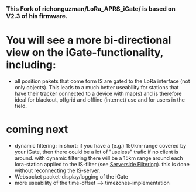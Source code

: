 ### This Fork of richonguzman/LoRa_APRS_iGate/ is based on V2.3 of his firmware.

# You will see a more bi-directional view on the iGate-functionality, including:

* all position pakets that come form IS are gated to the LoRa interface (not only objects). This leads to a much better useability for stations that have their tracker connected to a device with map(s) and is therefore ideal for blackout, offgrid and offline (internet) use and for users in the field.


# coming next

* dynamic filtering: in short: if you have a (e.g.) 150km-range covered by your iGate, then there could be a lot of "useless" trafic if no client is around. with dynamic filtering there will be a 15km range around each lora-station applied to the IS-filter (see [Serverside Filtering](https://www.aprs-is.net/javAPRSFilter.aspx)). this is done without reconnecting the IS-server.
* Websocket packet-display/logging of the iGate
* more useability of the time-offset --> timezones-implementation


